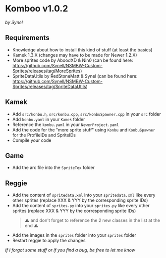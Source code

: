 # Komboo v1.0.2
*by Synel*


## Requirements
- Knowledge about how to install this kind of stuff (at least the basics)
- Kamek 1.3.X (changes may have to be made for Newer 1.2.X)
- More sprites code by AboodXD & Nin0 (can be found here: https://github.com/Synell/NSMBW-Custom-Sprites/releases/tag/MoreSprites)
- SpriteDataUtils by RedStoneMatt & Synel (can be found here: https://github.com/Synell/NSMBW-Custom-Sprites/releases/tag/SpriteDataUtils)


## Kamek
- Add `src/konbu.h`, `src/konbu.cpp`, `src/konbuSpawner.cpp` in your `src` folder
- Add `konbu.yaml` in your `Kamek` folder
- Reference the `konbu.yaml` in your `NewerProject.yaml`
- Add the code for the "more sprite stuff" using `Konbu` and `KonbuSpawner` for the ProfileIDs and SpriteIDs
- Compile your code


## Game
- Add the arc file into the `SpriteTex` folder


## Reggie
- Add the content of `spritedata.xml` into your `spritedata.xml` like every other sprites (replace XXX & YYY by the corresponding sprite IDs)
- Add the content of `sprites.py` into your `sprites.py` like every other sprites (replace XXX & YYY by the corresponding sprite IDs)
	> ⚠️ and don't forget to reference the 2 new classes in the list at the end ⚠️
- Add the images in the `sprites` folder into your `sprites` folder
- Restart reggie to apply the changes


*If I forgot some stuff or if you find a bug, be free to let me know*

